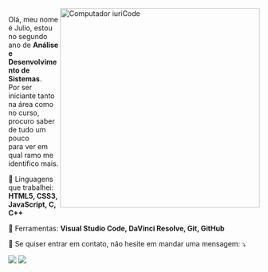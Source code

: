 <img src="https://raw.githubusercontent.com/MicaelliMedeiros/micaellimedeiros/master/image/computer-illustration.png" min-width="400px" max-width="400px" width="400px" align="right" alt="Computador iuriCode">

<p align="left"> 
  Olá, meu nome é Julio, estou no segundo ano de <strong>Análise e Desenvolvimento
  de Sistemas</strong>.<br>
  Por ser iniciante tanto na área como no curso, procuro saber de tudo um pouco<br>
  para ver em qual ramo me identifico mais.
</p>

<p align="left">
  🦄 Linguagens que trabalhei: <strong>HTML5, CSS3, JavaScript, C, C++</strong>
</p>

<p align="left">
  💼 Ferramentas: <strong>Visual Studio Code, DaVinci Resolve, Git, GitHub</strong>
</p>

<p align="left">
  💌 Se quiser entrar em contato, não hesite em mandar uma mensagem: ⤵️
</p>

  <a href="https://www.linkedin.com/in/julio-treichel-94334b1b0/" alt="Linkedin">
  <img src="https://img.shields.io/badge/-Linkedin-0e76a8?style=flat-square&logo=Linkedin&logoColor=white&link=LINK-DO-SEU-LINKEDIN" /></a>

  <a href="#" alt="WhatsApp">
  <img src="https://img.shields.io/badge/-WhatsApp-25d366?style=flat-square&labelColor=25d366&logo=whatsapp&logoColor=white&link=API-DO-SEU-WHATSAPP"/></a>

  <a href="https://www.facebook.com/larga.de.stalkear" alt="Facebook">
